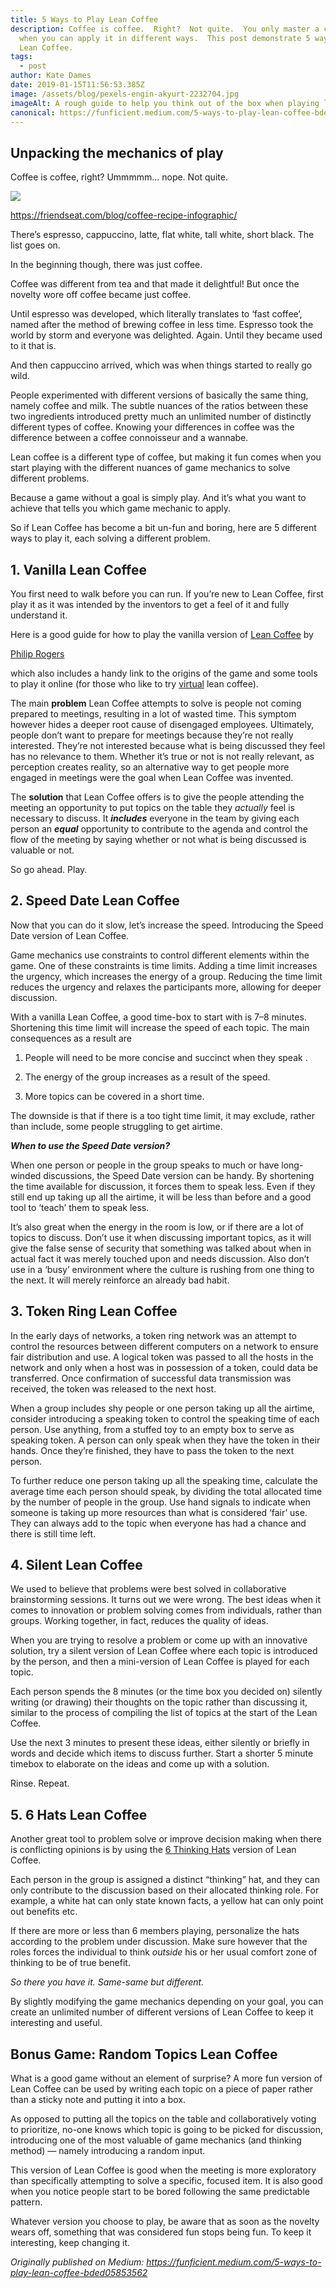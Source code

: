 ```yaml
---
title: 5 Ways to Play Lean Coffee
description: Coffee is coffee.  Right?  Not quite.  You only master a concept
  when you can apply it in different ways.  This post demonstrate 5 ways to play
  Lean Coffee.
tags:
  - post
author: Kate Dames
date: 2019-01-15T11:56:53.385Z
image: /assets/blog/pexels-engin-akyurt-2232704.jpg
imageAlt: A rough guide to help you think out of the box when playing lean coffee.
canonical: https://funficient.medium.com/5-ways-to-play-lean-coffee-bded05853562
---
```

## Unpacking the mechanics of play

Coffee is coffee, right? Ummmmm… nope. Not quite.

![](https://miro.medium.com/max/1400/1*qyRgw-BAAZybKZ1tPIWHow.jpeg)

<https://friendseat.com/blog/coffee-recipe-infographic/>

There’s espresso, cappuccino, latte, flat white, tall white, short black. The list goes on.

In the beginning though, there was just coffee.

Coffee was different from tea and that made it delightful! But once the novelty wore off coffee became just coffee.

Until espresso was developed, which literally translates to ‘fast coffee’, named after the method of brewing coffee in less time. Espresso took the world by storm and everyone was delighted. Again. Until they became used to it that is.

And then cappuccino arrived, which was when things started to really go wild.

People experimented with different versions of basically the same thing, namely coffee and milk. The subtle nuances of the ratios between these two ingredients introduced pretty much an unlimited number of distinctly different types of coffee. Knowing your differences in coffee was the difference between a coffee connoisseur and a wannabe.

Lean coffee is a different type of coffee, but making it fun comes when you start playing with the different nuances of game mechanics to solve different problems.

Because a game without a goal is simply play. And it’s what you want to achieve that tells you which game mechanic to apply.

So if Lean Coffee has become a bit un-fun and boring, here are 5 different ways to play it, each solving a different problem.

## 1. Vanilla Lean Coffee

You first need to walk before you can run. If you’re new to Lean Coffee, first play it as it was intended by the inventors to get a feel of it and fully understand it.

Here is a good guide for how to play the vanilla version of [Lean Coffee](https://medium.com/agile-outside-the-box/lean-coffee-facilitator-s-guide-d79d9f13d0a9) by

[Philip Rogers](https://medium.com/u/514c11e62b85?source=post_page-----bded05853562--------------------------------)

which also includes a handy link to the origins of the game and some tools to play it online (for those who like to try [virtual](https://everydayagile.com/virtual-lean-coffee-f3785579fd94) lean coffee).

The main **problem** Lean Coffee attempts to solve is people not coming prepared to meetings, resulting in a lot of wasted time. This symptom however hides a deeper root cause of disengaged employees. Ultimately, people don’t want to prepare for meetings because they’re not really interested. They’re not interested because what is being discussed they feel has no relevance to them. Whether it’s true or not is not really relevant, as perception creates reality, so an alternative way to get people more engaged in meetings were the goal when Lean Coffee was invented.

The **solution** that Lean Coffee offers is to give the people attending the meeting an opportunity to put topics on the table they *actually* feel is necessary to discuss. It ***includes*** everyone in the team by giving each person an ***equal*** opportunity to contribute to the agenda and control the flow of the meeting by saying whether or not what is being discussed is valuable or not.

So go ahead. Play.

## 2. Speed Date Lean Coffee

Now that you can do it slow, let’s increase the speed. Introducing the Speed Date version of Lean Coffee.

Game mechanics use constraints to control different elements within the game. One of these constraints is time limits. Adding a time limit increases the urgency, which increases the energy of a group. Reducing the time limit reduces the urgency and relaxes the participants more, allowing for deeper discussion.

With a vanilla Lean Coffee, a good time-box to start with is 7–8 minutes. Shortening this time limit will increase the speed of each topic. The main consequences as a result are

1) People will need to be more concise and succinct when they speak .

2) The energy of the group increases as a result of the speed.

3) More topics can be covered in a short time.

The downside is that if there is a too tight time limit, it may exclude, rather than include, some people struggling to get airtime.

***When to use the Speed Date version?***

When one person or people in the group speaks to much or have long-winded discussions, the Speed Date version can be handy. By shortening the time available for discussion, it forces them to speak less. Even if they still end up taking up all the airtime, it will be less than before and a good tool to ‘teach’ them to speak less.

It’s also great when the energy in the room is low, or if there are a lot of topics to discuss. Don’t use it when discussing important topics, as it will give the false sense of security that something was talked about when in actual fact it was merely touched upon and needs discussion. Also don’t use in a ‘busy’ environment where the culture is rushing from one thing to the next. It will merely reinforce an already bad habit.

## 3. Token Ring Lean Coffee

In the early days of networks, a token ring network was an attempt to control the resources between different computers on a network to ensure fair distribution and use. A logical token was passed to all the hosts in the network and only when a host was in possession of a token, could data be transferred. Once confirmation of successful data transmission was received, the token was released to the next host.

When a group includes shy people or one person taking up all the airtime, consider introducing a speaking token to control the speaking time of each person. Use anything, from a stuffed toy to an empty box to serve as speaking token. A person can only speak when they have the token in their hands. Once they’re finished, they have to pass the token to the next person.

To further reduce one person taking up all the speaking time, calculate the average time each person should speak, by dividing the total allocated time by the number of people in the group. Use hand signals to indicate when someone is taking up more resources than what is considered ‘fair’ use. They can always add to the topic when everyone has had a chance and there is still time left.

## 4. Silent Lean Coffee

We used to believe that problems were best solved in collaborative brainstorming sessions. It turns out we were wrong. The best ideas when it comes to innovation or problem solving comes from individuals, rather than groups. Working together, in fact, reduces the quality of ideas.

When you are trying to resolve a problem or come up with an innovative solution, try a silent version of Lean Coffee where each topic is introduced by the person, and then a mini-version of Lean Coffee is played for each topic.

Each person spends the 8 minutes (or the time box you decided on) silently writing (or drawing) their thoughts on the topic rather than discussing it, similar to the process of compiling the list of topics at the start of the Lean Coffee.

Use the next 3 minutes to present these ideas, either silently or briefly in words and decide which items to discuss further. Start a shorter 5 minute timebox to elaborate on the ideas and come up with a solution.

Rinse. Repeat.

## 5. 6 Hats Lean Coffee

Another great tool to problem solve or improve decision making when there is conflicting opinions is by using the [6 Thinking Hats](http://www.debonogroup.com/six_thinking_hats.php) version of Lean Coffee.

Each person in the group is assigned a distinct “thinking” hat, and they can only contribute to the discussion based on their allocated thinking role. For example, a white hat can only state known facts, a yellow hat can only point out benefits etc.

If there are more or less than 6 members playing, personalize the hats according to the problem under discussion. Make sure however that the roles forces the individual to think *outside* his or her usual comfort zone of thinking to be of true benefit.

*So there you have it. Same-same but different.*

By slightly modifying the game mechanics depending on your goal, you can create an unlimited number of different versions of Lean Coffee to keep it interesting and useful.

## Bonus Game: Random Topics Lean Coffee

What is a good game without an element of surprise? A more fun version of Lean Coffee can be used by writing each topic on a piece of paper rather than a sticky note and putting it into a box.

As opposed to putting all the topics on the table and collaboratively voting to prioritize, no-one knows which topic is going to be picked for discussion, introducing one of the most valuable of game mechanics (and thinking method) — namely introducing a random input.

This version of Lean Coffee is good when the meeting is more exploratory than specifically attempting to solve a specific, focused item. It is also good when you notice people start to be bored following the same predictable pattern.

Whatever version you choose to play, be aware that as soon as the novelty wears off, something that was considered fun stops being fun. To keep it interesting, keep changing it.



*Originally published on Medium: https://funficient.medium.com/5-ways-to-play-lean-coffee-bded05853562*